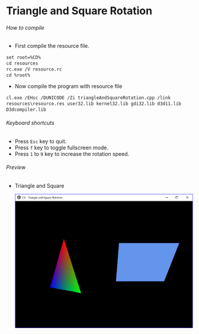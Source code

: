 # Triangle and Square Rotation

###### How to compile

-   First compile the resource file.

```
set root=%CD%
cd resources
rc.exe /V resource.rc
cd %root%
```

-   Now compile the program with resource file

```
cl.exe /EHsc /DUNICODE /Zi triangleAndSquareRotation.cpp /link resources\resource.res user32.lib kernel32.lib gdi32.lib d3d11.lib D3dcompiler.lib
```

###### Keyboard shortcuts

-   Press `Esc` key to quit.
-   Press `f` key to toggle fullscreen mode.
-   Press `1` to `9` key to increase the rotation speed.

###### Preview

-   Triangle and Square

    ![triangleAndSquareRotation][triangle-and-square-rotation-image]

[//]: # "Image declaration"
[triangle-and-square-rotation-image]: ./preview/triangleAndSquareRotation.png "Triangle and Square Rotation"
